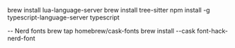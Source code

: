 brew install lua-language-server
brew install tree-sitter
npm install -g typescript-language-server typescript

-- Nerd fonts
brew tap homebrew/cask-fonts
brew install --cask font-hack-nerd-font

